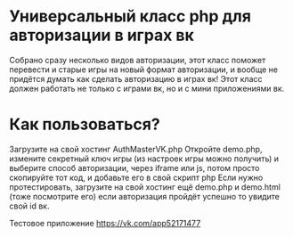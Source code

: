 # Универсальный класс php для авторизации в играх вк
Собрано сразу несколько видов авторизации, этот класс поможет перевести и старые игры на новый формат авторизации, и вообще не придётся думать как сделать авторизацию в играх вк!
Этот класс должен работать не только с играми вк, но и с мини приложениями вк.

# Как пользоваться?
Загрузите на свой хостинг AuthMasterVK.php
Откройте demo.php, измените секретный ключ игры (из настроек игры можно получить) и выберите способ авторизации, через iframe или js, потом просто скопируйте тот код, и добавьте его в свой скрипт php
Если нужно протестировать, загрузите на свой хостинг ещё demo.php и demo.html (тоже посмотрите его) если авторизация пройдёт успешно то увидите свой id вк.

Тестовое приложение https://vk.com/app52171477
